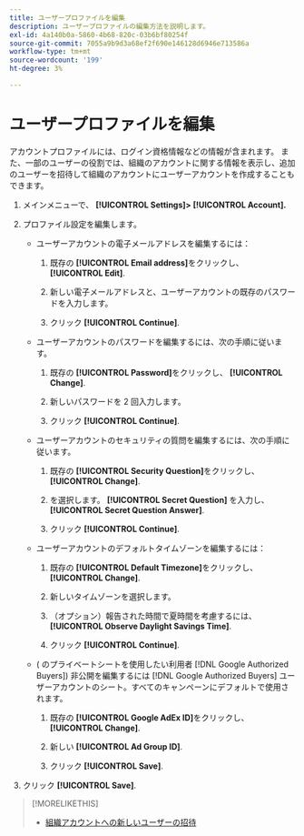 ```yaml
---
title: ユーザープロファイルを編集
description: ユーザープロファイルの編集方法を説明します。
exl-id: 4a140b0a-5860-4b68-820c-03b6bf80254f
source-git-commit: 7055a9b9d3a68ef2f690e146128d6946e713586a
workflow-type: tm+mt
source-wordcount: '199'
ht-degree: 3%

---
```


# ユーザープロファイルを編集

アカウントプロファイルには、ログイン資格情報などの情報が含まれます。 また、一部のユーザーの役割では、組織のアカウントに関する情報を表示し、追加のユーザーを招待して組織のアカウントにユーザーアカウントを作成することもできます。

1. メインメニューで、 **[!UICONTROL Settings]> [!UICONTROL Account].**

1. プロファイル設定を編集します。

   * ユーザーアカウントの電子メールアドレスを編集するには：

      1. 既存の **[!UICONTROL Email address]**&#x200B;をクリックし、 **[!UICONTROL Edit]**.

      1. 新しい電子メールアドレスと、ユーザーアカウントの既存のパスワードを入力します。

      1. クリック **[!UICONTROL Continue]**.
   * ユーザーアカウントのパスワードを編集するには、次の手順に従います。

      1. 既存の **[!UICONTROL Password]**&#x200B;をクリックし、 **[!UICONTROL Change]**.

      1. 新しいパスワードを 2 回入力します。

      1. クリック **[!UICONTROL Continue]**.
   * ユーザーアカウントのセキュリティの質問を編集するには、次の手順に従います。

      1. 既存の **[!UICONTROL Security Question]**&#x200B;をクリックし、 **[!UICONTROL Change]**.

      1. を選択します。 **[!UICONTROL Secret Question]** を入力し、 **[!UICONTROL Secret Question Answer]**.

      1. クリック **[!UICONTROL Continue]**.
   * ユーザーアカウントのデフォルトタイムゾーンを編集するには：

      1. 既存の **[!UICONTROL Default Timezone]**&#x200B;をクリックし、 **[!UICONTROL Change]**.

      1. 新しいタイムゾーンを選択します。

      1. （オプション）報告された時間で夏時間を考慮するには、 **[!UICONTROL Observe Daylight Savings Time]**.

      1. クリック **[!UICONTROL Continue]**.
   * ( のプライベートシートを使用したい利用者 [!DNL Google Authorized Buyers]) 非公開を編集するには [!DNL Google Authorized Buyers] ユーザーアカウントのシート。すべてのキャンペーンにデフォルトで使用されます。

      1. 既存の **[!UICONTROL Google AdEx ID]**&#x200B;をクリックし、 **[!UICONTROL Change]**.

      1. 新しい **[!UICONTROL Ad Group ID]**.

      1. クリック **[!UICONTROL Save]**.





1. クリック **[!UICONTROL Save]**.

>[!MORELIKETHIS]
>
>* [組織アカウントへの新しいユーザーの招待](user-invite.md)


<!-- >* [User Profile and Organization Account Settings](user-and-account-settings.md) -->
